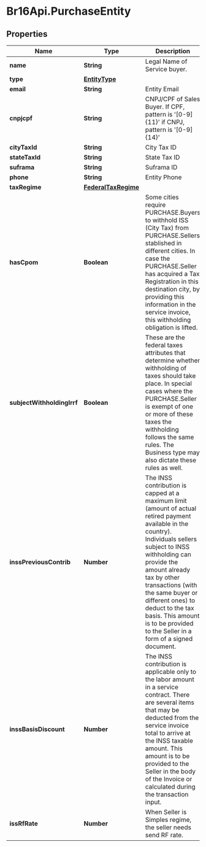 # Br16Api.PurchaseEntity

## Properties
Name | Type | Description | Notes
------------ | ------------- | ------------- | -------------
**name** | **String** | Legal Name of Service buyer. | [optional] 
**type** | [**EntityType**](EntityType.md) |  | [optional] 
**email** | **String** | Entity Email | [optional] 
**cnpjcpf** | **String** | CNPJ/CPF of Sales Buyer. If CPF, pattern is &#39;[0-9]{11}&#39; if CNPJ, pattern is &#39;[0-9]{14}&#39; | [optional] 
**cityTaxId** | **String** | City Tax ID | [optional] 
**stateTaxId** | **String** | State Tax ID | [optional] 
**suframa** | **String** | Suframa ID | [optional] 
**phone** | **String** | Entity Phone | [optional] 
**taxRegime** | [**FederalTaxRegime**](FederalTaxRegime.md) |  | [optional] 
**hasCpom** | **Boolean** | Some cities require PURCHASE.Buyers to withhold ISS (City Tax) from PURCHASE.Sellers stablished in different cities. In case the PURCHASE.Seller has acquired a Tax Registration in this destination city, by providing this information in the service invoice, this withholding obligation is lifted. | [optional] 
**subjectWithholdingIrrf** | **Boolean** | These are the federal taxes attributes that determine whether withholding of taxes should take place. In special cases where the PURCHASE.Seller is exempt of one or more of these taxes the withholding follows the same rules. The Business type may also dictate these rules as well. | [optional] 
**inssPreviousContrib** | **Number** | The INSS contribution is capped at a maximum limit (amount of actual retired payment available in the country).  Individuals sellers subject to INSS withholding can provide the amount already tax by other transactions (with the same buyer or different ones) to deduct to the tax basis. This amount is to be provided to the Seller in a form of a signed document. | [optional] 
**inssBasisDiscount** | **Number** | The INSS contribution is applicable only to the labor amount in a service contract.  There are several items that may be deducted from the service invoice total to arrive at the INSS taxable amount. This amount is to be provided to the Seller in the body of the Invoice or calculated during the transaction input. | [optional] 
**issRfRate** | **Number** | When Seller is Simples regime, the seller needs send RF rate. | [optional] 


